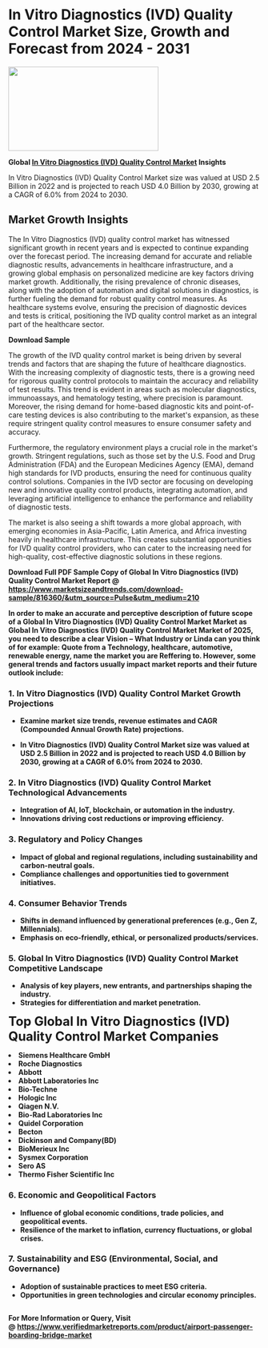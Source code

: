 <H1>In Vitro Diagnostics (IVD) Quality Control Market Size, Growth and Forecast from 2024 - 2031</H1><img class="aligncenter size-medium wp-image-584254" src="https://thirdeyenews.in/wp-content/uploads/2024/09/Global-Market-Research-300x168.jpeg" alt="" width="300" height="168" /><p><strong>Global&nbsp;<a href="https://www.marketsizeandtrends.com/download-sample/816360/&amp;utm_source=Pulse&amp;utm_medium=210">In Vitro Diagnostics (IVD) Quality Control Market</a> Insights</strong></p><p>In Vitro Diagnostics (IVD) Quality Control Market size was valued at USD 2.5 Billion in 2022 and is projected to reach USD 4.0 Billion by 2030, growing at a CAGR of 6.0% from 2024 to 2030.</p><p><h2>Market Growth Insights</h2> <p>The In Vitro Diagnostics (IVD) quality control market has witnessed significant growth in recent years and is expected to continue expanding over the forecast period. The increasing demand for accurate and reliable diagnostic results, advancements in healthcare infrastructure, and a growing global emphasis on personalized medicine are key factors driving market growth. Additionally, the rising prevalence of chronic diseases, along with the adoption of automation and digital solutions in diagnostics, is further fueling the demand for robust quality control measures. As healthcare systems evolve, ensuring the precision of diagnostic devices and tests is critical, positioning the IVD quality control market as an integral part of the healthcare sector.</p> <p><strong>Download Sample</strong></p> <p>The growth of the IVD quality control market is being driven by several trends and factors that are shaping the future of healthcare diagnostics. With the increasing complexity of diagnostic tests, there is a growing need for rigorous quality control protocols to maintain the accuracy and reliability of test results. This trend is evident in areas such as molecular diagnostics, immunoassays, and hematology testing, where precision is paramount. Moreover, the rising demand for home-based diagnostic kits and point-of-care testing devices is also contributing to the market's expansion, as these require stringent quality control measures to ensure consumer safety and accuracy.</p> <p>Furthermore, the regulatory environment plays a crucial role in the market's growth. Stringent regulations, such as those set by the U.S. Food and Drug Administration (FDA) and the European Medicines Agency (EMA), demand high standards for IVD products, ensuring the need for continuous quality control solutions. Companies in the IVD sector are focusing on developing new and innovative quality control products, integrating automation, and leveraging artificial intelligence to enhance the performance and reliability of diagnostic tests.</p> <p>The market is also seeing a shift towards a more global approach, with emerging economies in Asia-Pacific, Latin America, and Africa investing heavily in healthcare infrastructure. This creates substantial opportunities for IVD quality control providers, who can cater to the increasing need for high-quality, cost-effective diagnostic solutions in these regions.</p> <p><strong></p><p><span class=""><strong>Download Full PDF Sample Copy of Global In Vitro Diagnostics (IVD) Quality Control Market Report</strong> @ <a href="https://www.marketsizeandtrends.com/download-sample/816360/&amp;utm_source=Pulse&amp;utm_medium=210" target="_blank">https://www.marketsizeandtrends.com/download-sample/816360/&amp;utm_source=Pulse&amp;utm_medium=210</a></span></p><p>In order to make an accurate and perceptive description of future scope of a Global&nbsp;In Vitro Diagnostics (IVD) Quality Control Market Market as Global&nbsp;In Vitro Diagnostics (IVD) Quality Control Market Market of 2025, you need to describe a clear Vision &ndash; What Industry or Linda can you think of for example: Quote from a Technology, healthcare, automotive, renewable energy, name the market you are Reffering to. However, some general trends and factors usually impact market reports and their future outlook include:</p><h3>1.&nbsp;<strong>In Vitro Diagnostics (IVD) Quality Control Market Growth Projections</strong></h3><ul><li>Examine market size trends, revenue estimates and CAGR (Compounded Annual Growth Rate) projections.</li><li><p>In Vitro Diagnostics (IVD) Quality Control Market size was valued at USD 2.5 Billion in 2022 and is projected to reach USD 4.0 Billion by 2030, growing at a CAGR of 6.0% from 2024 to 2030.</p></li></ul><h3>2.&nbsp;<strong>In Vitro Diagnostics (IVD) Quality Control Market Technological Advancements</strong></h3><ul><li>Integration of AI, IoT, blockchain, or automation in the industry.</li><li>Innovations driving cost reductions or improving efficiency.</li></ul><h3>3.&nbsp;<strong>Regulatory and Policy Changes</strong></h3><ul><li>Impact of global and regional regulations, including sustainability and carbon-neutral goals.</li><li>Compliance challenges and opportunities tied to government initiatives.</li></ul><h3>4.&nbsp;<strong>Consumer Behavior Trends</strong></h3><ul><li>Shifts in demand influenced by generational preferences (e.g., Gen Z, Millennials).</li><li>Emphasis on eco-friendly, ethical, or personalized products/services.</li></ul><h3>5.&nbsp;<strong>Global In Vitro Diagnostics (IVD) Quality Control Market Competitive Landscape</strong></h3><ul><li>Analysis of key players, new entrants, and partnerships shaping the industry.</li><li>Strategies for differentiation and market penetration.</li></ul><p data-pm-slice="1 1 []"><span style="color: inherit; font-family: inherit; font-size: 25px;">Top Global In Vitro Diagnostics (IVD) Quality Control Market Companies</span></p><div class="" data-test-id=""><p><li>Siemens Healthcare GmbH</li><li> Roche Diagnostics</li><li> Abbott</li><li> Abbott Laboratories Inc</li><li> Bio-Techne</li><li> Hologic Inc</li><li> Qiagen N.V.</li><li> Bio-Rad Laboratories Inc</li><li> Quidel Corporation</li><li> Becton</li><li> Dickinson and Company(BD)</li><li> BioMerieux Inc</li><li> Sysmex Corporation</li><li> Sero AS</li><li> Thermo Fisher Scientific Inc</li></p></div><h3>6.&nbsp;<strong>Economic and Geopolitical Factors</strong></h3><ul><li>Influence of global economic conditions, trade policies, and geopolitical events.</li><li>Resilience of the market to inflation, currency fluctuations, or global crises.</li></ul><h3>7.&nbsp;<strong>Sustainability and ESG (Environmental, Social, and Governance)</strong></h3><ul><li>Adoption of sustainable practices to meet ESG criteria.</li><li>Opportunities in green technologies and circular economy principles.</li></ul><h2><strong style="font-size: 14px;">For More Information or Query, Visit @&nbsp;</strong><a style="background-color: #ffffff; font-size: 14px;" href="https://www.marketsizeandtrends.com/report/in-vitro-diagnostics-ivd-quality-control-market/" target="_blank">https://www.verifiedmarketreports.com/product/airport-passenger-boarding-bridge-market</a></h2>
